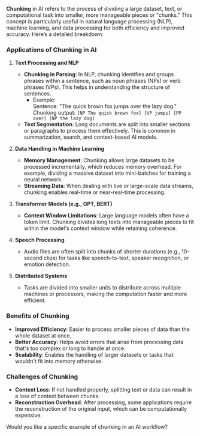 **Chunking** in AI refers to the process of dividing a large dataset, text, or computational task into smaller, more manageable pieces or "chunks." This concept is particularly useful in natural language processing (NLP), machine learning, and data processing for both efficiency and improved accuracy. Here’s a detailed breakdown:

### **Applications of Chunking in AI**

1. **Text Processing and NLP**  
   - **Chunking in Parsing**: In NLP, chunking identifies and groups phrases within a sentence, such as noun phrases (NPs) or verb phrases (VPs). This helps in understanding the structure of sentences.
     - Example:  
       Sentence: "The quick brown fox jumps over the lazy dog."  
       Chunking output: `[NP The quick brown fox] [VP jumps] [PP over] [NP the lazy dog]`
   - **Text Segmentation**: Long documents are split into smaller sections or paragraphs to process them effectively. This is common in summarization, search, and context-based AI models.

2. **Data Handling in Machine Learning**  
   - **Memory Management**: Chunking allows large datasets to be processed incrementally, which reduces memory overhead. For example, dividing a massive dataset into mini-batches for training a neural network.
   - **Streaming Data**: When dealing with live or large-scale data streams, chunking enables real-time or near-real-time processing.

3. **Transformer Models (e.g., GPT, BERT)**  
   - **Context Window Limitations**: Large language models often have a token limit. Chunking divides long texts into manageable pieces to fit within the model's context window while retaining coherence.

4. **Speech Processing**  
   - Audio files are often split into chunks of shorter durations (e.g., 10-second clips) for tasks like speech-to-text, speaker recognition, or emotion detection.

5. **Distributed Systems**  
   - Tasks are divided into smaller units to distribute across multiple machines or processors, making the computation faster and more efficient.

### **Benefits of Chunking**
- **Improved Efficiency**: Easier to process smaller pieces of data than the whole dataset at once.
- **Better Accuracy**: Helps avoid errors that arise from processing data that's too complex or long to handle at once.
- **Scalability**: Enables the handling of larger datasets or tasks that wouldn't fit into memory otherwise.

### **Challenges of Chunking**
- **Context Loss**: If not handled properly, splitting text or data can result in a loss of context between chunks.
- **Reconstruction Overhead**: After processing, some applications require the reconstruction of the original input, which can be computationally expensive.

Would you like a specific example of chunking in an AI workflow?